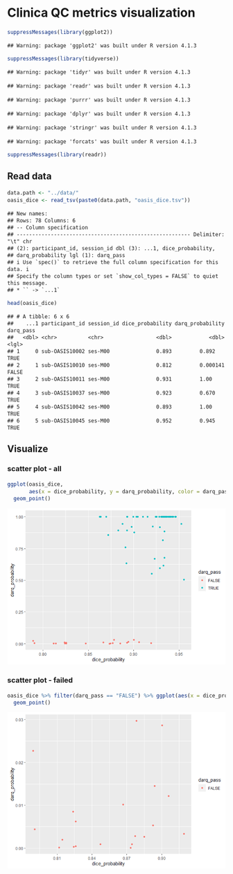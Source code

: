 Clinica QC metrics visualization
================

``` r
suppressMessages(library(ggplot2))
```

    ## Warning: package 'ggplot2' was built under R version 4.1.3

``` r
suppressMessages(library(tidyverse))
```

    ## Warning: package 'tidyr' was built under R version 4.1.3

    ## Warning: package 'readr' was built under R version 4.1.3

    ## Warning: package 'purrr' was built under R version 4.1.3

    ## Warning: package 'dplyr' was built under R version 4.1.3

    ## Warning: package 'stringr' was built under R version 4.1.3

    ## Warning: package 'forcats' was built under R version 4.1.3

``` r
suppressMessages(library(readr))
```

## Read data

``` r
data.path <- "../data/"
oasis_dice <- read_tsv(paste0(data.path, "oasis_dice.tsv"))
```

    ## New names:
    ## Rows: 78 Columns: 6
    ## -- Column specification
    ## -------------------------------------------------------- Delimiter: "\t" chr
    ## (2): participant_id, session_id dbl (3): ...1, dice_probability,
    ## darq_probability lgl (1): darq_pass
    ## i Use `spec()` to retrieve the full column specification for this data. i
    ## Specify the column types or set `show_col_types = FALSE` to quiet this message.
    ## * `` -> `...1`

``` r
head(oasis_dice)
```

    ## # A tibble: 6 x 6
    ##    ...1 participant_id session_id dice_probability darq_probability darq_pass
    ##   <dbl> <chr>          <chr>                 <dbl>            <dbl> <lgl>    
    ## 1     0 sub-OASIS10002 ses-M00               0.893         0.892    TRUE     
    ## 2     1 sub-OASIS10010 ses-M00               0.812         0.000141 FALSE    
    ## 3     2 sub-OASIS10011 ses-M00               0.931         1.00     TRUE     
    ## 4     3 sub-OASIS10037 ses-M00               0.923         0.670    TRUE     
    ## 5     4 sub-OASIS10042 ses-M00               0.893         1.00     TRUE     
    ## 6     5 sub-OASIS10045 ses-M00               0.952         0.945    TRUE

## Visualize

### scatter plot - all

``` r
ggplot(oasis_dice, 
       aes(x = dice_probability, y = darq_probability, color = darq_pass)) +
  geom_point()
```

![](Clinica_QC_metrics_visualization_files/figure-gfm/unnamed-chunk-4-1.png)<!-- -->

### scatter plot - failed

``` r
oasis_dice %>% filter(darq_pass == "FALSE") %>% ggplot(aes(x = dice_probability, y = darq_probability, color = darq_pass)) +
  geom_point()
```

![](Clinica_QC_metrics_visualization_files/figure-gfm/unnamed-chunk-5-1.png)<!-- -->
